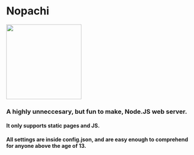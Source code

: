 # Nopachi

<img src="http://jasperp.nl:42069/img/logo.svg" width="200px">

### A highly unneccesary, but fun to make, Node.JS web server.
#### It only supports static pages and JS.

#### All settings are inside config.json, and are easy enough to comprehend for anyone above the age of 13.
